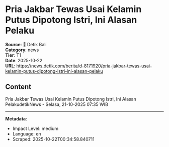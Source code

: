 # Pria Jakbar Tewas Usai Kelamin Putus Dipotong Istri, Ini Alasan Pelaku

**Source**: 📱 Detik Bali  
**Category**: news  
**Tier**: T1  
**Date**: 2025-10-22  
**URL**: https://news.detik.com/berita/d-8171920/pria-jakbar-tewas-usai-kelamin-putus-dipotong-istri-ini-alasan-pelaku

## Content

Pria Jakbar Tewas Usai Kelamin Putus Dipotong Istri, Ini Alasan PelakudetikNews - Selasa, 21-10-2025 07:35 WIB

---

**Metadata**:
- Impact Level: medium
- Language: en
- Scraped: 2025-10-22T00:34:58.840711
